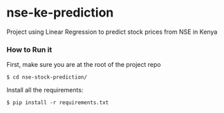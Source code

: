 # nse-ke-prediction
Project using Linear Regression to predict stock prices from NSE in Kenya

### How to Run it
First, make sure you are at the root of the project repo
```
$ cd nse-stock-prediction/
```

Install all the requirements:
```
$ pip install -r requirements.txt
```
